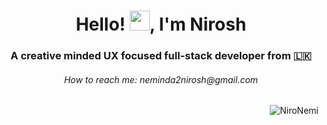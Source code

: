 <h1 align="center">Hello! <img src="https://raw.githubusercontent.com/blackcater/blackcater/main/images/Hi.gif" height="32" />, I'm Nirosh</h1>

<h3 align="center">A creative minded UX focused full-stack developer from 🇱🇰</h3>

<h6 align="center" href="mailto:neminda2nirosh@gmail.com">How to reach me: neminda2nirosh@gmail.com</h6>

<p align="right"> <img src="https://komarev.com/ghpvc/?username=NiroNemi&label=Profile%20views&color=blue&style=flat" alt="NiroNemi" /> </p>
